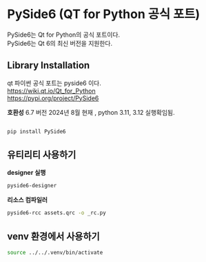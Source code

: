 # PySide6 (QT for Python 공식 포트)

PySide6는 Qt for Python의 공식 포트이다.  
PySide6는 Qt 6의 최신 버전을 지원한다.  

## Library Installation

qt 파이썬 공식 포트는 pyside6 이다.  
https://wiki.qt.io/Qt_for_Python  
https://pypi.org/project/PySide6    

**호환성**
6.7 버전 2024년 8월 현재 , python 3.11, 3.12 실행확임됨.  

```bash

pip install PySide6

```
## 유티리티 사용하기

**designer 실행** 
```bash
pyside6-designer
```

**리소스 컴파일러**
```bash
pyside6-rcc assets.qrc -o _rc.py
```


## venv 환경에서 사용하기

```bash
source ../../.venv/bin/activate

```
